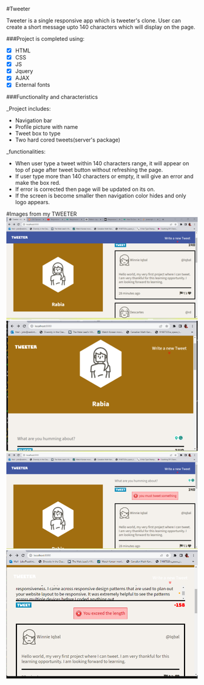 #Tweeter

Tweeter is a single responsive app which is tweeter's clone. User can create a short message upto 140 characters which will display on the page.

###Project is completed using:
- [x] HTML
- [x] CSS
- [x] JS
- [x] Jquery
- [x] AJAX
- [x] External fonts

###Functionality and characteristics

_Project includes:

* Navigation bar
* Profile picture with name
* Tweet box to type
* Two hard cored tweets(server's package)

_functionalities:

* When user type a tweet within 140 characters range, it will appear on top of page after tweet button without refreshing the page.
* If user type more than 140 characters or empty, it will give an error and make the box red.
* If error is corrected then page will be updated on its on.
* If the screen is become smaller then navigation color hides and only logo appears.

#Images from my TWEETER
![Alt text](/public/images/Image%201%20of%20my%20tweet.png)
![Alt text](/public/images/image%20for%20smaller%20screen.png)
![Alt text](/public/images/image%20when%20I%20try%20to%20submit%20empty%20tweet.png)
![Alt text](/public/images/tweet%20with%20error%202.png)